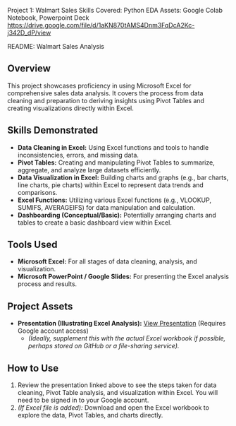 Project 1: Walmart Sales 
Skills Covered: Python EDA 
Assets: Google Colab Notebook, Powerpoint Deck
https://drive.google.com/file/d/1aKN870tAMS4Dnm3FqDcA2Kc-j342D_dP/view

README: Walmart Sales Analysis

## Overview

This project showcases proficiency in using Microsoft Excel for comprehensive sales data analysis. It covers the process from data cleaning and preparation to deriving insights using Pivot Tables and creating visualizations directly within Excel.

## Skills Demonstrated

* **Data Cleaning in Excel:** Using Excel functions and tools to handle inconsistencies, errors, and missing data.
* **Pivot Tables:** Creating and manipulating Pivot Tables to summarize, aggregate, and analyze large datasets efficiently.
* **Data Visualization in Excel:** Building charts and graphs (e.g., bar charts, line charts, pie charts) within Excel to represent data trends and comparisons.
* **Excel Functions:** Utilizing various Excel functions (e.g., VLOOKUP, SUMIFS, AVERAGEIFS) for data manipulation and calculation.
* **Dashboarding (Conceptual/Basic):** Potentially arranging charts and tables to create a basic dashboard view within Excel.

## Tools Used

* **Microsoft Excel:** For all stages of data cleaning, analysis, and visualization.
* **Microsoft PowerPoint / Google Slides:** For presenting the Excel analysis process and results.

## Project Assets

* **Presentation (Illustrating Excel Analysis):** [View Presentation](https://docs.google.com/presentation/d/1YhGaWyxsFvzHGkVUn0UWlJbuDSCLbQTH/edit?usp=sharing&ouid=112964520686250774812&rtpof=true&sd=true) (Requires Google account access)
    * *(Ideally, supplement this with the actual Excel workbook if possible, perhaps stored on GitHub or a file-sharing service).*

## How to Use

1.  Review the presentation linked above to see the steps taken for data cleaning, Pivot Table analysis, and visualization within Excel. You will need to be signed in to your Google account.
2.  *(If Excel file is added):* Download and open the Excel workbook to explore the data, Pivot Tables, and charts directly.



